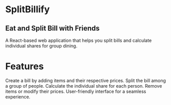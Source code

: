 # SplitBillify

## Eat and Split Bill with Friends

A React-based web application that helps you split bills and calculate individual shares for group dining.

# Features

Create a bill by adding items and their respective prices.
Split the bill among a group of people.
Calculate the individual share for each person.
Remove items or modify their prices.
User-friendly interface for a seamless experience.

